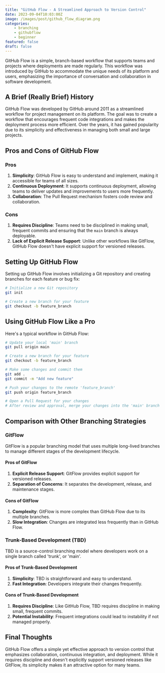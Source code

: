 ```yaml
---
title: "GitHub Flow - A Streamlined Approach to Version Control"
date: 2023-09-04T10:03:00Z
image: /images/post/github_flow_diagram.png
categories: 
    - branching
    - githubflow
    - beginner
featured: false
draft: false
---
```


GitHub Flow is a simple, branch-based workflow that supports teams and projects where deployments are made regularly. This workflow was introduced by GitHub to accommodate the unique needs of its platform and users, emphasizing the importance of conversation and collaboration in software development.

## A Brief (Really Brief) History

GitHub Flow was developed by GitHub around 2011 as a streamlined workflow for project management on its platform. The goal was to create a workflow that encourages frequent code integrations and makes the deployment process more efficient. Over the years, it has gained popularity due to its simplicity and effectiveness in managing both small and large projects.

## Pros and Cons of GitHub Flow

### Pros

1. **Simplicity**: GitHub Flow is easy to understand and implement, making it accessible for teams of all sizes.
2. **Continuous Deployment**: It supports continuous deployment, allowing teams to deliver updates and improvements to users more frequently.
3. **Collaboration**: The Pull Request mechanism fosters code review and collaboration.

### Cons

1. **Requires Discipline**: Teams need to be disciplined in making small, frequent commits and ensuring that the `main` branch is always deployable.
2. **Lack of Explicit Release Support**: Unlike other workflows like GitFlow, GitHub Flow doesn't have explicit support for versioned releases.

## Setting Up GitHub Flow

Setting up GitHub Flow involves initializing a Git repository and creating branches for each feature or bug fix:

```bash
# Initialize a new Git repository
git init

# Create a new branch for your feature
git checkout -b feature_branch
```

## Using GitHub Flow Like a Pro

Here's a typical workflow in GitHub Flow:

```bash
# Update your local 'main' branch
git pull origin main

# Create a new branch for your feature
git checkout -b feature_branch

# Make some changes and commit them
git add .
git commit -m "Add new feature"

# Push your changes to the remote 'feature_branch'
git push origin feature_branch

# Open a Pull Request for your changes
# After review and approval, merge your changes into the 'main' branch
```

## Comparison with Other Branching Strategies

### GitFlow

GitFlow is a popular branching model that uses multiple long-lived branches to manage different stages of the development lifecycle.

#### Pros of GitFlow

1. **Explicit Release Support**: GitFlow provides explicit support for versioned releases.
2. **Separation of Concerns**: It separates the development, release, and maintenance stages.

#### Cons of GitFlow

1. **Complexity**: GitFlow is more complex than GitHub Flow due to its multiple branches.
2. **Slow Integration**: Changes are integrated less frequently than in GitHub Flow.

### Trunk-Based Development (TBD)

TBD is a source-control branching model where developers work on a single branch called 'trunk', or 'main'.

#### Pros of Trunk-Based Development

1. **Simplicity**: TBD is straightforward and easy to understand.
2. **Fast Integration**: Developers integrate their changes frequently.

#### Cons of Trunk-Based Development

1. **Requires Discipline**: Like GitHub Flow, TBD requires discipline in making small, frequent commits.
2. **Potential Instability**: Frequent integrations could lead to instability if not managed properly.

## Final Thoughts

GitHub Flow offers a simple yet effective approach to version control that emphasizes collaboration, continuous integration, and deployment. While it requires discipline and doesn't explicitly support versioned releases like GitFlow, its simplicity makes it an attractive option for many teams.

